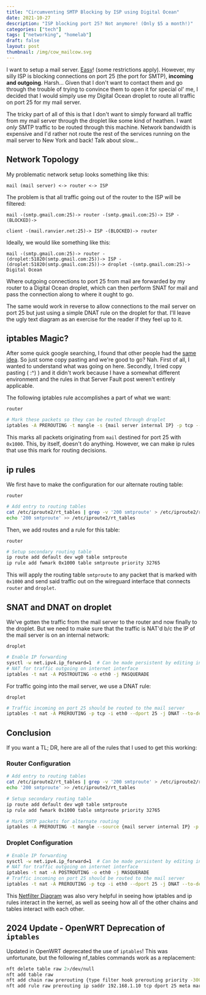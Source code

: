 ```yaml
---
title: "Circumventing SMTP Blocking by ISP using Digital Ocean"
date: 2021-10-27
description: "ISP blocking port 25? Not anymore! (Only $5 a month!)"
categories: ["tech"]
tags: ["networking", "homelab"]
draft: false
layout: post
thumbnail: /img/cow_mailcow.svg
---
```


I want to setup a mail server. [Easy][1]! (some restrictions apply). However, my
silly ISP is blocking connections on port 25 (the port for SMTP), **incoming and
outgoing**. Harsh... Given that I don't want to contact them and go through the
trouble of trying to convince them to open it for special ol' me, I decided that
I would simply use my Digital Ocean droplet to route all traffic on port 25 for
my mail server.

The tricky part of all of this is that I don't want to simply forward all
traffic from my mail server through the droplet like some kind of heathen. I
want *only* SMTP traffic to be routed through this machine. Network bandwidth is
expensive and I'd rather not route the rest of the services running on the mail
server to New York and back! Talk about slow...

## Network Topology

My problematic network setup looks something like this:

`mail (mail server) <-> router <-> ISP`

The problem is that all traffic going out of the router to the ISP will be filtered:

`mail -(smtp.gmail.com:25)-> router -(smtp.gmail.com:25)-> ISP -(BLOCKED)->`

`client -(mail.ranvier.net:25)-> ISP -(BLOCKED)-> router`

Ideally, we would like something like this:

`mail -(smtp.gmail.com:25)-> router -(droplet:51820(smtp.gmail.com:25))-> ISP -(droplet:51820(smtp.gmail.com:25))-> droplet -(smtp.gmail.com:25)-> Digital Ocean`

Where outgoing connections to port 25 from mail are forwarded by my router to a
Digital Ocean droplet, which can then perform SNAT for mail and pass the
connection along to where it ought to go.

The same would work in reverse to allow connections to the mail server on port
25 but just using a simple DNAT rule on the droplet for that. I'll leave the
ugly text diagram as an exercise for the reader if they feel up to it.

## iptables Magic?

After some quick google searching, I found that other people had the [same
idea][2]. So just some copy pasting and we're good to go? Nah. First of all, I
wanted to understand what was going on here. Secondly, I tried copy pasting (
:^) ) and it didn't work because I have a somewhat different environment and the
rules in that Server Fault post weren't entirely applicable.

The following iptables rule accomplishes a part of what we want:

`router`

```sh
# Mark these packets so they can be routed through droplet
iptables -A PREROUTING -t mangle -s {mail server internal IP} -p tcp --dport 25 -j MARK --set-mark 0x1000
```

This marks all packets originating from `mail` destined for port 25 with
`0x1000`. This, by itself, doesn't do anything. However, we can make ip rules
that use this mark for routing decisions.

## ip rules

We first have to make the configuration for our alternate routing table:

`router`

```sh
# Add entry to routing tables
cat /etc/iproute2/rt_tables | grep -v '200 smtproute' > /etc/iproute2/rt_tables
echo '200 smtproute' >> /etc/iproute2/rt_tables
```

Then, we add routes and a rule for this table:

`router`

```sh
# Setup secondary routing table
ip route add default dev wg0 table smtproute
ip rule add fwmark 0x1000 table smtproute priority 32765
```

This will apply the routing table `smtproute` to any packet that is marked with
`0x1000` and send said traffic out on the wireguard interface that connects
`router` and `droplet`.

## SNAT and DNAT on droplet

We've gotten the traffic from the mail server to the router and now finally to
the droplet. But we need to make sure that the traffic is NAT'd b/c the IP of
the mail server is on an internal network:

`droplet`

```sh
# Enable IP forwarding
sysctl -w net.ipv4.ip_forward=1  # Can be made persistent by editing in /etc/sysctl.conf
# NAT for traffic outgoing on internet interface
iptables -t nat -A POSTROUTING -o eth0 -j MASQUERADE
```

For traffic going into the mail server, we use a DNAT rule:

`droplet`

```sh
# Traffic incoming on port 25 should be routed to the mail server
iptables -t nat -A PREROUTING -p tcp -i eth0 --dport 25 -j DNAT --to-destination {mail server internal IP}:25
```

## Conclusion

If you want a TL; DR, here are all of the rules that I used to get this working:

### Router Configuration

```sh
# Add entry to routing tables
cat /etc/iproute2/rt_tables | grep -v '200 smtproute' > /etc/iproute2/rt_tables
echo '200 smtproute' >> /etc/iproute2/rt_tables

# Setup secondary routing table
ip route add default dev wg0 table smtproute
ip rule add fwmark 0x1000 table smtproute priority 32765

# Mark SMTP packets for alternate routing
iptables -A PREROUTING -t mangle --source {mail server internal IP} -p tcp --dport 25 -j MARK --set-mark 0x1000
```

### Droplet Configuration

```sh
# Enable IP forwarding
sysctl -w net.ipv4.ip_forward=1  # Can be made persistent by editing in /etc/sysctl.conf
# NAT for traffic outgoing on internet interface
iptables -t nat -A POSTROUTING -o eth0 -j MASQUERADE
# Traffic incoming on port 25 should be routed to the mail server
iptables -t nat -A PREROUTING -p tcp -i eth0 --dport 25 -j DNAT --to-destination {mail server internal IP}:25
```

This [Netfilter Diagram][3] was also very helpful in seeing how iptables and ip
rules interact in the kernel, as well as seeing how all of the other chains and
tables interact with each other.

[1]: https://mailcow.email/
[2]: https://unix.stackexchange.com/questions/21093/output-traffic-on-different-interfaces-based-on-destination-port
[3]: https://upload.wikimedia.org/wikipedia/commons/3/37/Netfilter-packet-flow.svg

## 2024 Update - OpenWRT Deprecation of `iptables`

Updated in OpenWRT deprecated the use of `iptables`! This was unfortunate, but the following nf_tables commands work as a replacement:

```sh
nft delete table raw 2>/dev/null
nft add table raw
nft add chain raw prerouting {type filter hook prerouting priority -300\;}
nft add rule raw prerouting ip saddr 192.168.1.10 tcp dport 25 meta mark set 0x1000
```
